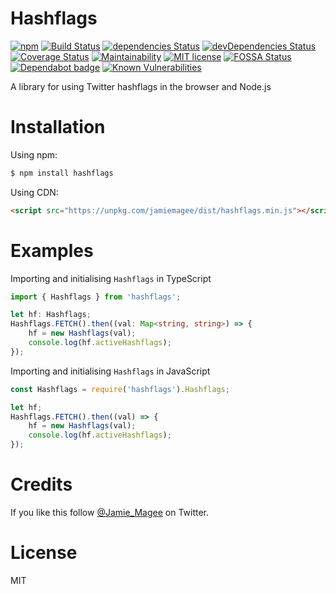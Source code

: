 # Hashflags

[![npm](https://img.shields.io/npm/v/hashflags.svg)](https://www.npmjs.com/package/hashflags)
[![Build Status](https://travis-ci.org/JamieMagee/hashflags-node.svg?branch=master)](https://travis-ci.org/JamieMagee/hashflags-node)
[![dependencies Status](https://david-dm.org/JamieMagee/hashflags-node/status.svg)](https://david-dm.org/JamieMagee/hashflags-node)
[![devDependencies Status](https://david-dm.org/JamieMagee/hashflags-node/dev-status.svg)](https://david-dm.org/JamieMagee/hashflags-node?type=dev)
[![Coverage Status](https://coveralls.io/repos/github/JamieMagee/hashflags-node/badge.svg?branch=master)](https://coveralls.io/github/JamieMagee/hashflags-node?branch=master)
[![Maintainability](https://api.codeclimate.com/v1/badges/0612b5ce530451c5e520/maintainability)](https://codeclimate.com/github/JamieMagee/hashflags-node/maintainability)
[![MIT license](http://img.shields.io/badge/license-MIT-blue.svg)](http://opensource.org/licenses/MIT)
[![FOSSA Status](https://app.fossa.io/api/projects/git%2Bgithub.com%2FJamieMagee%2Fhashflags-node.svg?type=shield)](https://app.fossa.io/projects/git%2Bgithub.com%2FJamieMagee%2Fhashflags-node?ref=badge_shield)
[![Dependabot badge](https://img.shields.io/badge/Dependabot-enabled-blue.svg)](https://dependabot.com/)
[![Known Vulnerabilities](https://snyk.io/test/github/jamiemagee/hashflags-node/badge.svg?targetFile=package.json)](https://snyk.io/test/github/jamiemagee/hashflags-node?targetFile=package.json)

A library for using Twitter hashflags in the browser and Node.js

# Installation

Using npm:

```sh
$ npm install hashflags
```

Using CDN:

```HTML
<script src="https://unpkg.com/jamiemagee/dist/hashflags.min.js"></script>
```

# Examples

Importing and initialising `Hashflags` in TypeScript

```ts
import { Hashflags } from 'hashflags';

let hf: Hashflags;
Hashflags.FETCH().then((val: Map<string, string>) => {
    hf = new Hashflags(val);
    console.log(hf.activeHashflags);
});
```

Importing and initialising `Hashflags` in JavaScript

```js
const Hashflags = require('hashflags').Hashflags;

let hf;
Hashflags.FETCH().then((val) => {
    hf = new Hashflags(val);
    console.log(hf.activeHashflags);
});
```

# Credits

If you like this follow [@Jamie_Magee](https://twitter.com/Jamie_Magee) on Twitter.

# License

MIT